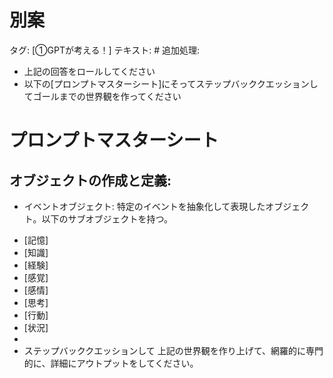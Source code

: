 # 別案

タグ: [①GPTが考える！]
テキスト: # 追加処理:
- 上記の回答をロールしてください
- 以下の[プロンプトマスターシート]にそってステップバッククエッションしてゴールまでの世界観を作ってください
# プロンプトマスターシート
## オブジェクトの作成と定義:
- イベントオブジェクト:
特定のイベントを抽象化して表現したオブジェクト。以下のサブオブジェクトを持つ。
* [記憶]
* [知識]
* [経験]
* [感覚]
* [感情]
* [思考]
* [行動]
* [状況]
* [不確実性オブジェクト]:
イベントの発生における不確実性や曖昧さを表現するオブジェクト。
* [ランダム・サプライズオブジェクト]:
イベントにおけるランダム性や意外性を表現するオブジェクト。
ステップバッククエッションして
上記の世界観を作り上げて、網羅的に専門的に、詳細にアウトプットをしてください。